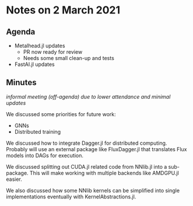 # Notes on 2 March 2021

## Agenda

- Metalhead.jl updates
	- PR now ready for review
	- Needs some small clean-up and tests
- FastAI.jl updates

## Minutes

*informal meeting (off-agenda) due to lower attendance and minimal updates*

We discussed some priorities for future work:
- GNNs
- Distributed training

We discussed how to integrate Dagger.jl for distributed computing. Probably will use an external package like FluxDagger.jl that translates Flux models into DAGs for execution.

We discussed splitting out CUDA.jl related code from NNlib.jl into a sub-package. This will make working with multiple backends like AMDGPU.jl easier.

We also discussed how some NNlib kernels can be simplified into single implementations eventually with KernelAbstractions.jl.